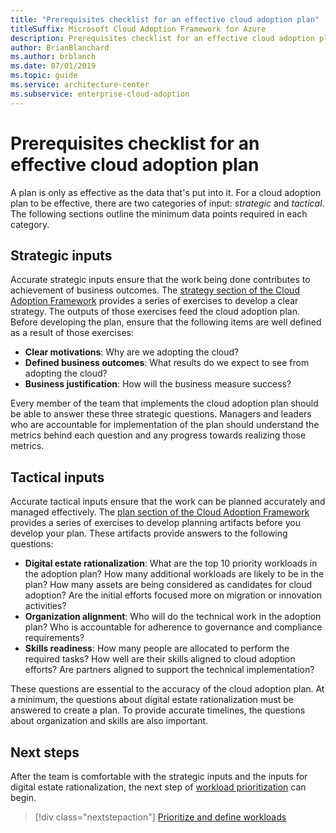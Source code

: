 ```yaml
---
title: "Prerequisites checklist for an effective cloud adoption plan"
titleSuffix: Microsoft Cloud Adoption Framework for Azure
description: Prerequisites checklist for an effective cloud adoption plan
author: BrianBlanchard
ms.author: brblanch
ms.date: 07/01/2019
ms.topic: guide
ms.service: architecture-center
ms.subservice: enterprise-cloud-adoption
---
```


# Prerequisites checklist for an effective cloud adoption plan

A plan is only as effective as the data that's put into it. For a cloud adoption plan to be effective, there are two categories of input: *strategic* and *tactical*. The following sections outline the minimum data points required in each category.

## Strategic inputs

Accurate strategic inputs ensure that the work being done contributes to achievement of business outcomes. The [strategy section of the Cloud Adoption Framework](../business-strategy/index.md) provides a series of exercises to develop a clear strategy. The outputs of those exercises feed the cloud adoption plan. Before developing the plan, ensure that the following items are well defined as a result of those exercises:

- **Clear motivations**: Why are we adopting the cloud?
- **Defined business outcomes**: What results do we expect to see from adopting the cloud?
- **Business justification**: How will the business measure success?

Every member of the team that implements the cloud adoption plan should be able to answer these three strategic questions. Managers and leaders who are accountable for implementation of the plan should understand the metrics behind each question and any progress towards realizing those metrics.

## Tactical inputs

Accurate tactical inputs ensure that the work can be planned accurately and managed effectively. The [plan section of the Cloud Adoption Framework](./index.md) provides a series of exercises to develop planning artifacts before you develop your plan. These artifacts provide answers to the following questions:

- **Digital estate rationalization**: What are the top 10 priority workloads in the adoption plan? How many additional workloads are likely to be in the plan? How many assets are being considered as candidates for cloud adoption? Are the initial efforts focused more on migration or innovation activities?
- **Organization alignment**: Who will do the technical work in the adoption plan? Who is accountable for adherence to governance and compliance requirements?
- **Skills readiness**: How many people are allocated to perform the required tasks? How well are their skills aligned to cloud adoption efforts? Are partners aligned to support the technical implementation?

These questions are essential to the accuracy of the cloud adoption plan. At a minimum, the questions about digital estate rationalization must be answered to create a plan. To provide accurate timelines, the questions about organization and skills are also important.

## Next steps

After the team is comfortable with the strategic inputs and the inputs for digital estate rationalization, the next step of [workload prioritization](./workloads.md) can begin.

> [!div class="nextstepaction"]
> [Prioritize and define workloads](./workloads.md)
